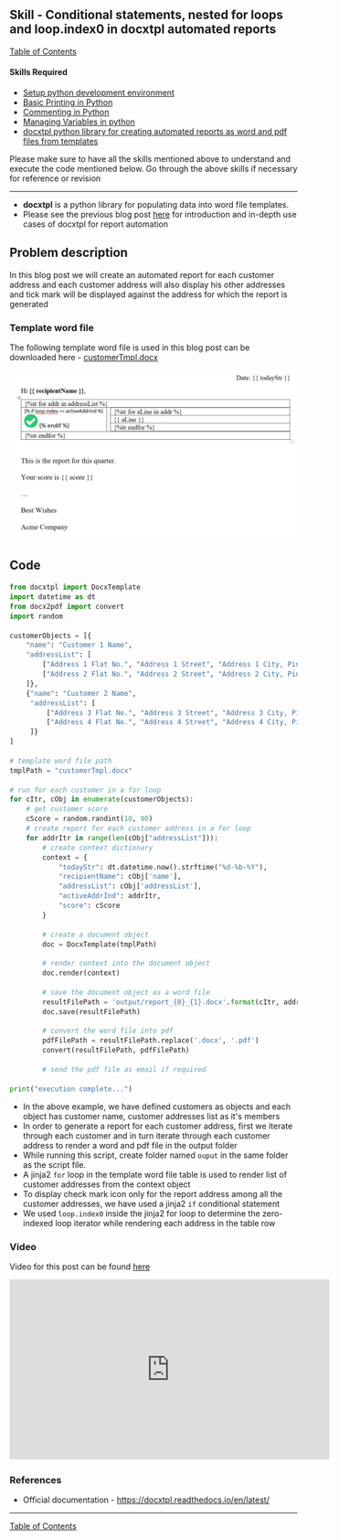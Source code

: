 ## Skill - Conditional statements, nested for loops and loop.index0 in docxtpl automated reports

[Table of Contents](https://nagasudhir.blogspot.com/2020/04/taming-python-table-of-contents.html)

#### Skills Required
* [Setup python development environment](https://nagasudhir.blogspot.com/2020/04/setup-python-development-environment_14.html)
* [Basic Printing in Python](https://nagasudhir.blogspot.com/2020/04/basic-printing-in-python.html)
* [Commenting in Python](https://nagasudhir.blogspot.com/2020/04/comments-in-python.html)
* [Managing Variables in python](https://nagasudhir.blogspot.com/2020/04/managing-variables-in-python.html)
* [docxtpl python library for creating automated reports as word and pdf files from templates](https://nagasudhir.blogspot.com/2021/10/docxtpl-python-library-for-creating.html)

Please make sure to have all the skills mentioned above to understand and execute the code mentioned below. Go through the above skills if necessary for reference or revision

<hr/>

* **docxtpl** is a python library for populating data into word file templates.
* Please see the previous blog post [here](https://nagasudhir.blogspot.com/2021/10/docxtpl-python-library-for-creating.html) for introduction and in-depth use cases of docxtpl for report automation

## Problem description
In this blog post we will create an automated report for each customer address and each customer address will also display his other addresses and tick mark will be displayed against the address for which the report is generated   

### Template word file
The following template word file is used in this blog post can be downloaded here - [customerTmpl.docx](https://github.com/nagasudhirpulla/taming_python/raw/master/blog/skills/assets/data/customerTmpl.docx)

![docxtpl_customer_template_0](https://github.com/nagasudhirpulla/taming_python/raw/master/blog/skills/assets/img/docxtpl_customer_template_0.png)
## Code 
```python
from docxtpl import DocxTemplate
import datetime as dt
from docx2pdf import convert
import random

customerObjects = [{
    "name": "Customer 1 Name",
    "addressList": [
        ["Address 1 Flat No.", "Address 1 Street", "Address 1 City, Pin code"],
        ["Address 2 Flat No.", "Address 2 Street", "Address 2 City, Pin code"],
    ]},
    {"name": "Customer 2 Name",
     "addressList": [
         ["Address 3 Flat No.", "Address 3 Street", "Address 3 City, Pin code"],
         ["Address 4 Flat No.", "Address 4 Street", "Address 4 City, Pin code"],
     ]}
]

# template word file path
tmplPath = "customerTmpl.docx"

# run for each customer in a for loop
for cItr, cObj in enumerate(customerObjects):
    # get customer score
    cScore = random.randint(10, 90)
    # create report for each customer address in a for loop
    for addrItr in range(len(cObj["addressList"])):
        # create context dictionary
        context = {
            "todayStr": dt.datetime.now().strftime("%d-%b-%Y"),
            "recipientName": cObj['name'],
            "addressList": cObj['addressList'],
            "activeAddrInd": addrItr,
            "score": cScore
        }

        # create a document object
        doc = DocxTemplate(tmplPath)

        # render context into the document object
        doc.render(context)

        # save the document object as a word file
        resultFilePath = 'output/report_{0}_{1}.docx'.format(cItr, addrItr)
        doc.save(resultFilePath)

        # convert the word file into pdf
        pdfFilePath = resultFilePath.replace('.docx', '.pdf')
        convert(resultFilePath, pdfFilePath)

        # send the pdf file as email if required

print("execution complete...")
```
* In the above example, we have defined customers as objects and each object has customer name, customer addresses list as it's members
* In order to generate a report for each customer address, first we iterate through each customer and in turn iterate through each customer address to render a word and pdf file in the output folder
* While running this script, create folder named ```ouput``` in the same folder as the script file.
* A jinja2 `for` loop in the template word file table is used to render list of customer addresses from the context object
*  To display check mark icon only for the report address among all the customer addresses, we have used a jinja2 `if` conditional statement
* We used `loop.index0` inside the jinja2 for loop to determine the zero-indexed loop iterator while rendering each address in the table row


### Video
Video for this post can be found [here](https://youtu.be/ZAVHbDB5yBQ)

<iframe width="560" height="315" src="https://www.youtube.com/embed/ZAVHbDB5yBQ" title="YouTube video player" frameborder="0" allow="accelerometer; autoplay; clipboard-write; encrypted-media; gyroscope; picture-in-picture" allowfullscreen></iframe>

### References
* Official documentation - https://docxtpl.readthedocs.io/en/latest/

<hr/>

[Table of Contents](https://nagasudhir.blogspot.com/2020/04/taming-python-table-of-contents.html)




<!--stackedit_data:
eyJoaXN0b3J5IjpbLTE1MDIxOTUwNzMsLTE4MzkxMzU2NjQsMz
Y1NTg0NjkwLDI5MTkzMjE5Myw5MzE1Njc4MF19
-->